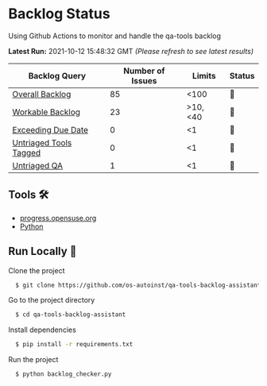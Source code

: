 # Backlog Status
Using Github Actions to monitor and handle the qa-tools backlog

**Latest Run:** 2021-10-12 15:48:32 GMT
*(Please refresh to see latest results)*

Backlog Query | Number of Issues | Limits | Status
--- | --- | --- | ---
| [Overall Backlog](https://progress.opensuse.org/issues?query_id=230) | 85 | <100 | &#x1F49A;
| [Workable Backlog](https://progress.opensuse.org/issues?query_id=478) | 23 | >10, <40 | &#x1F49A;
| [Exceeding Due Date](https://progress.opensuse.org/issues?query_id=514) | 0 | <1 | &#x1F49A;
| [Untriaged Tools Tagged](https://progress.opensuse.org/issues?query_id=481) | 0 | <1 | &#x1F49A;
| [Untriaged QA](https://progress.opensuse.org/projects/qa/issues?query_id=576) | 1 | <1 | &#x1F534;


## Tools 🛠️

- [progress.opensuse.org](https://progress.opensuse.org/)
- [Python](https://www.python.org/)


## Run Locally 📝

Clone the project
```bash
  $ git clone https://github.com/os-autoinst/qa-tools-backlog-assistant.git
```

Go to the project directory
```bash
  $ cd qa-tools-backlog-assistant
```

Install dependencies
```bash
  $ pip install -r requirements.txt
```

Run the project
```bash
  $ python backlog_checker.py
```
